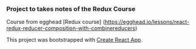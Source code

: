### Project to takes notes of the Redux Course



Course from egghead [Redux course] (https://egghead.io/lessons/react-redux-reducer-composition-with-combinereducers) 

This project was bootstrapped with [Create React App](https://github.com/facebook/create-react-app).


